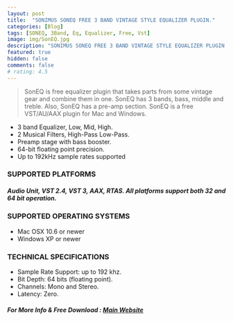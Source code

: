 ```yaml
---
layout: post
title:  "SONIMUS SONEQ FREE 3 BAND VINTAGE STYLE EQUALIZER PLUGIN."
categories: [Blog]
tags: [SONEQ, 3Band, Eq, Equalizer, Free, Vst]
image: img/SonEQ.jpg
description: "SONIMUS SONEQ FREE 3 BAND VINTAGE STYLE EQUALIZER PLUGIN."
featured: true
hidden: false
comments: false
# rating: 4.5
---
```


 > SonEQ is free equalizer plugin that takes parts from some vintage gear and combine them in one. SonEQ has 3 bands, bass, middle and treble. Also, SonEQ has a pre-amp section. SonEQ is a free VST/AU/AAX plugin for Mac and Windows.

+ 3 band Equalizer, Low, Mid, High.
+ 2 Musical Filters, High-Pass Low-Pass.
+ Preamp stage with bass booster.
+ 64-bit floating point precision.
+ Up to 192kHz sample rates supported

### SUPPORTED PLATFORMS
##### Audio Unit, VST 2.4, VST 3, AAX, RTAS. All platforms support both 32 and 64 bit operation.

### SUPPORTED OPERATING SYSTEMS
+ Mac OSX 10.6 or newer
+ Windows XP or newer

### TECHNICAL SPECIFICATIONS
+ Sample Rate Support: up to 192 khz.
+ Bit Depth: 64 bits (floating point).
+ Channels: Mono and Stereo.
+ Latency: Zero.


##### For More Info & Free Download : [Main Website](https://sonimus.com/products/soneq)